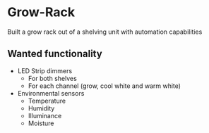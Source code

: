 # Grow-Rack
Built a grow rack out of a shelving unit with automation capabilities

## Wanted functionality
- LED Strip dimmers
    - For both shelves
    - For each channel (grow, cool white and warm white)
- Environmental sensors 
    - Temperature
    - Humidity
    - Illuminance
    - Moisture

